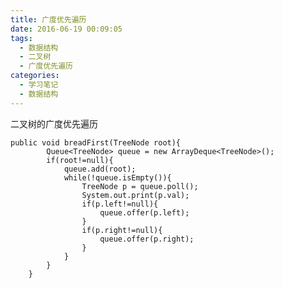 ```yaml
---
title: 广度优先遍历
date: 2016-06-19 00:09:05
tags: 
  - 数据结构
  - 二叉树
  - 广度优先遍历
categories:
  - 学习笔记
  - 数据结构
---
```

二叉树的广度优先遍历
<!-- more -->

	public void breadFirst(TreeNode root){
			Queue<TreeNode> queue = new ArrayDeque<TreeNode>();
			if(root!=null){
				queue.add(root);
				while(!queue.isEmpty()){
					TreeNode p = queue.poll();
					System.out.print(p.val);
					if(p.left!=null){
						queue.offer(p.left);
					}
					if(p.right!=null){
						queue.offer(p.right);
					}
				}
			}
		}